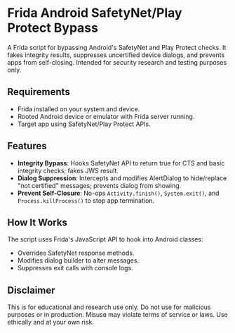 # Frida Android SafetyNet/Play Protect Bypass

A Frida script for bypassing Android's SafetyNet and Play Protect checks. It fakes integrity results, suppresses uncertified device dialogs, and prevents apps from self-closing. Intended for security research and testing purposes only.

## Requirements
- Frida installed on your system and device.
- Rooted Android device or emulator with Frida server running.
- Target app using SafetyNet/Play Protect APIs.

## Features
- **Integrity Bypass**: Hooks SafetyNet API to return true for CTS and basic integrity checks; fakes JWS result.
- **Dialog Suppression**: Intercepts and modifies AlertDialog to hide/replace "not certified" messages; prevents dialog from showing.
- **Prevent Self-Closure**: No-ops `Activity.finish()`, `System.exit()`, and `Process.killProcess()` to stop app termination.

## How It Works
The script uses Frida's JavaScript API to hook into Android classes:
- Overrides SafetyNet response methods.
- Modifies dialog builder to alter messages.
- Suppresses exit calls with console logs.

## Disclaimer
This is for educational and research use only. Do not use for malicious purposes or in production. Misuse may violate terms of service or laws. Use ethically and at your own risk.
